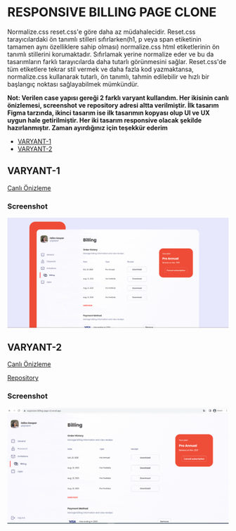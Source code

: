# RESPONSIVE BILLING PAGE CLONE

Normalize.css reset.css'e göre daha az müdahalecidir. Reset.css tarayıcılardaki ön tanımlı stilleri sıfırlarken(h1, p veya span etiketinin tamamen aynı özelliklere sahip olması) normalize.css html etiketlerinin ön tanımlı stillerini korumaktadır. Sıfırlamak yerine normalize eder ve bu da tasarımların farklı tarayıcılarda daha tutarlı görünmesini sağlar. Reset.css'de tüm etiketlere tekrar stil vermek ve daha fazla kod yazmaktansa, normalize.css kullanarak tutarlı, ön tanımlı, tahmin edilebilir ve hızlı bir başlangıç noktası sağlayabilmek mümkündür.



**Not: Verilen case yapısı gereği 2 farklı varyant kullandım. Her ikisinin canlı önizlemesi, screenshot ve repository adresi altta verilmiştir. İlk tasarım Figma tarzında, ikinci tasarım ise ilk tasarımın kopyası olup UI ve UX uygun hale getirilmiştir. Her iki tasarım responsive olacak şekilde hazırlanmıştır.  Zaman ayırdığınız için teşekkür ederim**

- [VARYANT-1](#VARYANT-1)
- [VARYANT-2](#VARYANT-2)



## VARYANT-1

[Canlı Önizleme](https://responsive-billing-page.vercel.app/)



### Screenshot

![VARYANT1](gif/Animation1-min.gif)





## VARYANT-2

[Canlı Önizleme](https://responsive-billing-page-v2.vercel.app/)

[Repository](https://github.com/serdaronculer/Responsive-Billing-Page-V2)



### Screenshot 

![VARYANT2](gif/Animation2-min.gif)
